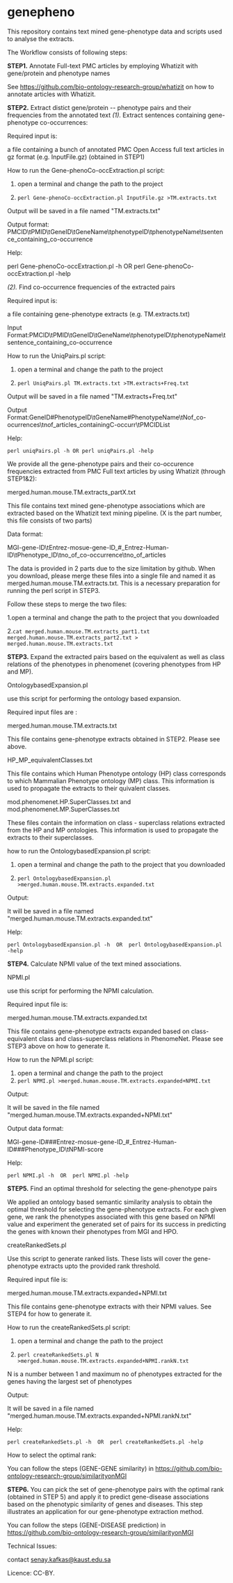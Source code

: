 # genepheno
This repository contains text mined gene-phenotype data and scripts used to analyse the extracts.

The Workflow consists of following steps:

**STEP1.** Annotate Full-text PMC articles by employing Whatizit with gene/protein and phenotype names 

See https://github.com/bio-ontology-research-group/whatizit on how to annotate articles with Whatizit.

**STEP2.** Extract distict gene/protein -- phenotype pairs and their frequencies from the annotated text
*(1).* Extract sentences containing gene-phenotype co-occurrences:

Required input is:

a file containing a bunch of annotated PMC Open Access full text articles in gz format (e.g. InputFile.gz) (obtained in STEP1)


How to run the Gene-phenoCo-occExtraction.pl script:

1.  open a terminal and change the path to the project

2.  `perl Gene-phenoCo-occExtraction.pl InputFile.gz >TM.extracts.txt`

Output will be saved in a file named "TM.extracts.txt"

Output format: PMCID\tPMID\tGeneID\tGeneName\tphenotypeID\tphenotypeName\tsentence_containing_co-occurrence

Help:

perl Gene-phenoCo-occExtraction.pl -h OR perl Gene-phenoCo-occExtraction.pl -help

*(2).* Find co-occurrence frequencies of the extracted pairs

Required input is:

a file containing gene-phenotype extracts (e.g. TM.extracts.txt)

Input Format:PMCID\tPMID\tGeneID\tGeneName\tphenotypeID\tphenotypeName\tsentence_containing_co-occurrence

How to run the UniqPairs.pl script:

1.  open a terminal and change the path to the project

2.  `perl UniqPairs.pl TM.extracts.txt >TM.extracts+Freq.txt`

Output will be saved in a file named "TM.extracts+Freq.txt"

Output Format:GeneID#PhenotypeID\tGeneName#PhenotypeName\tNof_co-ocurrences\tnof_articles_containingC-occurr\tPMCIDList

Help:

`perl uniqPairs.pl -h OR perl uniqPairs.pl -help`

We provide all the gene-phenotype pairs and their co-occurence frequencies extracted from PMC Full text articles by using Whatizit (through STEP1&2):

merged.human.mouse.TM.extracts_partX.txt

This file contains text mined gene-phenotype associations which are extracted based on the Whatizit text mining pipeline. (X is the part number, this file consists of two parts)

Data format:

MGI-gene-ID\tEntrez-mosue-gene-ID_#_Entrez-Human-ID\tPhenotype_ID\tno_of_co-occurrence\tno_of_articles

The data is provided in 2 parts due to the size limitation by github. When you download, please merge these files into a single file and named it as merged.human.mouse.TM.extracts.txt. This is a necessary preparation for running the perl script in STEP3.

Follow these steps to merge the two files:

1.open a terminal and change the path to the project that you downloaded

2.`cat merged.human.mouse.TM.extracts_part1.txt merged.human.mouse.TM.extracts_part2.txt > merged.human.mouse.TM.extracts.txt`



**STEP3.** Expand the extracted pairs based on the equivalent as well as class relations of the phenotypes in phenomenet (covering phenotypes from HP and MP).

OntologybasedExpansion.pl

use this script for performing the ontology based expansion.

Required input files are :

merged.human.mouse.TM.extracts.txt 

This file contains gene-phenotype extracts obtained in STEP2. Please see above. 

HP_MP_equivalentClasses.txt

This file contains which Human Phenotype ontology (HP) class corresponds to which Mammalian Phenotype ontology (MP) class.
This information is used to propagate the extracts to their quivalent classes.

mod.phenomenet.HP.SuperClasses.txt and mod.phenomenet.MP.SuperClasses.txt

These files contain the information on class - superclass relations extracted from the HP and MP ontologies. This information is used to propagate the extracts to their superclasses.

how to run the OntologybasedExpansion.pl script:

1.  open a terminal and change the path to the project that you downloaded

2. `perl OntologybasedExpansion.pl >merged.human.mouse.TM.extracts.expanded.txt`

Output:

It will be saved in a file named "merged.human.mouse.TM.extracts.expanded.txt"

Help:

`perl OntologybasedExpansion.pl -h  OR  perl OntologybasedExpansion.pl -help` 



**STEP4.** Calculate NPMI value of the text mined associations.

NPMI.pl

use this script for performing the NPMI calculation.

Required input file is:

merged.human.mouse.TM.extracts.expanded.txt 

This file contains gene-phenotype extracts expanded based on class-equivalent class and class-superclass relations in PhenomeNet. Please see STEP3 above on how to generate it. 

How to run the NPMI.pl script:

 1.  open a terminal and change the path to the project
 2. `perl NPMI.pl >merged.human.mouse.TM.extracts.expanded+NPMI.txt`


Output:

It will be saved in the file named "merged.human.mouse.TM.extracts.expanded+NPMI.txt"

Output data format:

MGI-gene-ID###Entrez-mosue-gene-ID_#_Entrez-Human-ID###Phenotype_ID\tNPMI-score

Help:

`perl NPMI.pl -h  OR  perl NPMI.pl -help` 



**STEP5.** Find an optimal threshold for selecting the gene-phenotype pairs

We applied an ontology based semantic similarity analysis to obtain the optimal threshold for selecting the gene-phenotype extracts. For each given gene, we rank the phenotypes associated with this gene based on NPMI value and experiment the generated set of pairs for its success in predicting the genes with known their phenotypes from MGI and HPO. 

createRankedSets.pl

Use this script to generate ranked lists. These lists will cover the gene-phenotype extracts upto the provided rank threshold.  

Required input file is:

merged.human.mouse.TM.extracts.expanded+NPMI.txt

This file contains gene-phenotype extracts with their NPMI values. See STEP4 for how to generate it.

How to run the createRankedSets.pl script:

 1.  open a terminal and change the path to the project
 
 2.  `perl createRankedSets.pl N >merged.human.mouse.TM.extracts.expanded+NPMI.rankN.txt`
 
N is a number between 1 and maximum no of phenotypes extracted for the genes having the largest set of phenotypes

Output:

It will be saved in a file named "merged.human.mouse.TM.extracts.expanded+NPMI.rankN.txt"

Help:

`perl createRankedSets.pl -h  OR  perl createRankedSets.pl -help` 


How to select the optimal rank:

You can follow the steps (GENE-GENE similarity) in https://github.com/bio-ontology-research-group/similarityonMGI

**STEP6.** You can pick the set of gene-phenotype pairs with the optimal rank (obtained in STEP 5) and apply it to predict gene-disease associations based on the phenotypic similarity of genes and diseases. This step illustrates an application for our gene-phenotype extraction method.

You can follow the steps (GENE-DISEASE prediction) in https://github.com/bio-ontology-research-group/similarityonMGI


Technical Issues:

contact senay.kafkas@kaust.edu.sa


Licence: CC-BY.
